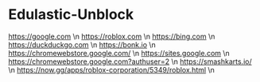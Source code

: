 # Edulastic-Unblock
https://google.com \n
https://roblox.com \n
https://bing.com \n
https://duckduckgo.com \n
https://bonk.io \n
https://chromewebstore.google.com/ \n
https://sites.google.com \n
https://chromewebstore.google.com?authuser=2 \n
https://smashkarts.io/ \n
https://now.gg/apps/roblox-corporation/5349/roblox.html \n

